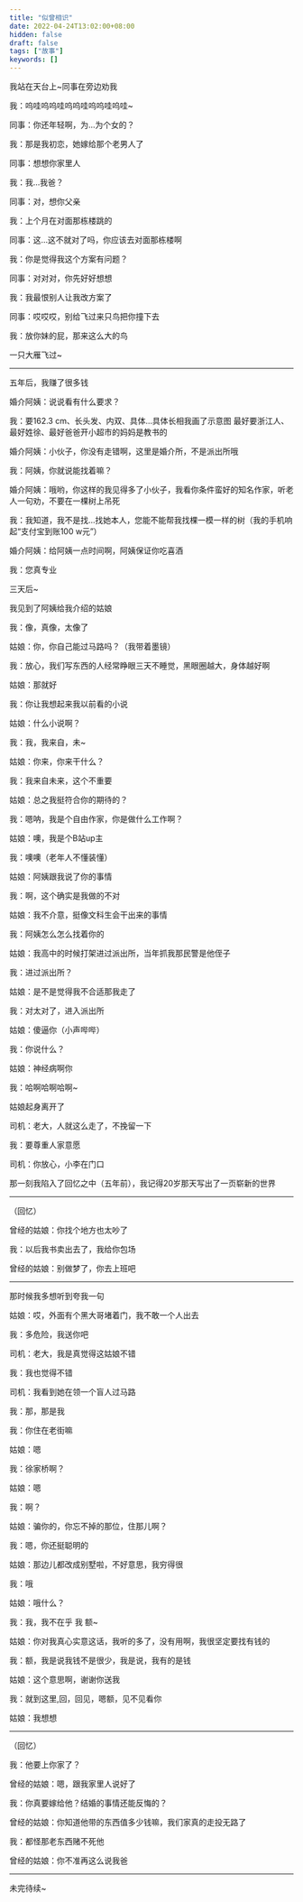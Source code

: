 ```yaml
---
title: "似曾相识"
date: 2022-04-24T13:02:00+08:00
hidden: false
draft: false
tags: ["故事"]
keywords: []
---
```


我站在天台上~同事在旁边劝我

我：呜哇呜呜哇呜呜哇呜呜哇呜哇~

同事：你还年轻啊，为...为个女的？

我：那是我初恋，她嫁给那个老男人了

同事：想想你家里人

我：我...我爸？

同事：对，想你父亲

我：上个月在对面那栋楼跳的

同事：这...这不就对了吗，你应该去对面那栋楼啊

我：你是觉得我这个方案有问题？

同事：对对对，你先好好想想

我：我最恨别人让我改方案了

同事：哎哎哎，别给飞过来只鸟把你撞下去

我：放你妹的屁，那来这么大的鸟

一只大雁飞过~

---------------------------------------------------------------

五年后，我赚了很多钱

婚介阿姨：说说看有什么要求？

我：要162.3 cm、长头发、内双、具体...具体长相我画了示意图 最好要浙江人、最好姓徐、最好爸爸开小超市的妈妈是教书的

婚介阿姨：小伙子，你没有走错啊，这里是婚介所，不是派出所哦

我：阿姨，你就说能找着嘛？

婚介阿姨：哦哟，你这样的我见得多了小伙子，我看你条件蛮好的知名作家，听老人一句劝，不要在一棵树上吊死

我：我知道，我不是找...找她本人，您能不能帮我找棵一模一样的树（我的手机响起“支付宝到账100 w元”）

婚介阿姨：给阿姨一点时间啊，阿姨保证你吃喜酒

我：您真专业

三天后~

我见到了阿姨给我介绍的姑娘

我：像，真像，太像了

姑娘：你，你自己能过马路吗？（我带着墨镜）

我：放心，我们写东西的人经常睁眼三天不睡觉，黑眼圈越大，身体越好啊

姑娘：那就好

我：你让我想起来我以前看的小说

姑娘：什么小说啊？

我：我，我来自，未~

姑娘：你来，你来干什么？

我：我来自未来，这个不重要

姑娘：总之我挺符合你的期待的？

我：嗯呐，我是个自由作家，你是做什么工作啊？

姑娘：噢，我是个B站up主

我：噢噢（老年人不懂装懂）

姑娘：阿姨跟我说了你的事情

我：啊，这个确实是我做的不对

姑娘：我不介意，挺像文科生会干出来的事情

我：阿姨怎么怎么找着你的

姑娘：我高中的时候打架进过派出所，当年抓我那民警是他侄子

我：进过派出所？

姑娘：是不是觉得我不合适那我走了

我：对太对了，进入派出所

姑娘：傻逼你（小声哔哔）

我：你说什么？

姑娘：神经病啊你

我：哈啊哈啊哈啊~

姑娘起身离开了

司机：老大，人就这么走了，不挽留一下

我：要尊重人家意愿

司机：你放心，小李在门口

那一刻我陷入了回忆之中（五年前），我记得20岁那天写出了一页崭新的世界

----------

（回忆）

曾经的姑娘：你找个地方也太吵了

我：以后我书卖出去了，我给你包场

曾经的姑娘：别做梦了，你去上班吧

---------

那时候我多想听到夸我一句

姑娘：哎，外面有个黑大哥堵着门，我不敢一个人出去

我：多危险，我送你吧



司机：老大，我是真觉得这姑娘不错

我：我也觉得不错

司机：我看到她在领一个盲人过马路

我：那，那是我



我：你住在老街嘛

姑娘：嗯

我：徐家桥啊？

姑娘：嗯

我：啊？

姑娘：骗你的，你忘不掉的那位，住那儿啊？

我：嗯，你还挺聪明的

姑娘：那边儿都改成别墅啦，不好意思，我穷得很

我：哦

姑娘：哦什么？

我：我，我不在乎  我 额~

姑娘：你对我真心实意这话，我听的多了，没有用啊，我很坚定要找有钱的

我：额，我是说我钱不是很少，我是说，我有的是钱

姑娘：这个意思啊，谢谢你送我

我：就到这里,回，回见，嗯额，见不见看你

姑娘：我想想

------

（回忆）

我：他要上你家了？

曾经的姑娘：嗯，跟我家里人说好了

我：你真要嫁给他？结婚的事情还能反悔的？

曾经的姑娘：你知道他带的东西值多少钱嘛，我们家真的走投无路了

我：都怪那老东西赌不死他

曾经的姑娘：你不准再这么说我爸

---------

未完待续~
